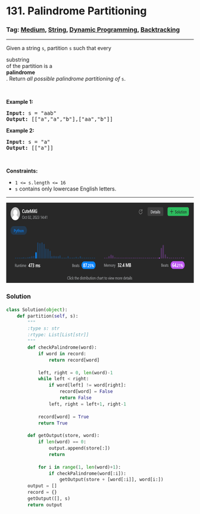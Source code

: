 # 131. Palindrome Partitioning
### Tag: [Medium](https://github.com/TheOnlyMiki/LeetCode-For-Fun/tree/main#medium-level), [String](https://github.com/TheOnlyMiki/LeetCode-For-Fun/tree/main#string), [Dynamic Programming](https://github.com/TheOnlyMiki/LeetCode-For-Fun/tree/main#dynamic-programming), [Backtracking](https://github.com/TheOnlyMiki/LeetCode-For-Fun/tree/main#backtracking)
---
<div class="px-5 pt-4"><div class="flex"></div><div class="xFUwe" data-track-load="description_content"><p>Given a string <code>s</code>, partition <code>s</code> such that every <span data-keyword="substring-nonempty" class=" cursor-pointer relative text-dark-blue-s text-sm"><div class="popover-wrapper inline-block" data-headlessui-state=""><div><div aria-expanded="false" data-headlessui-state="" id="headlessui-popover-button-:ro:"><div>substring</div></div><div style="position: fixed; z-index: 40; inset: 0px auto auto 0px; transform: translate(334px, 221px);"></div></div></div></span> of the partition is a <span data-keyword="palindrome-string" class=" cursor-pointer relative text-dark-blue-s text-sm"><div class="popover-wrapper inline-block" data-headlessui-state=""><div><div aria-expanded="false" data-headlessui-state="" id="headlessui-popover-button-:rq:"><div><strong>palindrome</strong></div></div><div style="position: fixed; z-index: 40; inset: 0px auto auto 0px; transform: translate(187px, 242px);"></div></div></div></span>. Return <em>all possible palindrome partitioning of </em><code>s</code>.</p>

<p>&nbsp;</p>
<p><strong class="example">Example 1:</strong></p>
<pre><strong>Input:</strong> s = "aab"
<strong>Output:</strong> [["a","a","b"],["aa","b"]]
</pre><p><strong class="example">Example 2:</strong></p>
<pre><strong>Input:</strong> s = "a"
<strong>Output:</strong> [["a"]]
</pre>
<p>&nbsp;</p>
<p><strong>Constraints:</strong></p>

<ul>
	<li><code>1 &lt;= s.length &lt;= 16</code></li>
	<li><code>s</code> contains only lowercase English letters.</li>
</ul>
</div></div>

---
<img src="Submit.png" width="700" height="215" />

### Solution

```python
class Solution(object):
    def partition(self, s):
        """
        :type s: str
        :rtype: List[List[str]]
        """
        def checkPalindrome(word):
            if word in record:
                return record[word]

            left, right = 0, len(word)-1
            while left < right:
                if word[left] != word[right]:
                    record[word] = False
                    return False
                left, right = left+1, right-1

            record[word] = True
            return True

        def getOutput(store, word):
            if len(word) == 0:
                output.append(store[:])
                return

            for i in range(1, len(word)+1):
                if checkPalindrome(word[:i]):
                    getOutput(store + [word[:i]], word[i:])
        output = []
        record = {}
        getOutput([], s)
        return output
```
